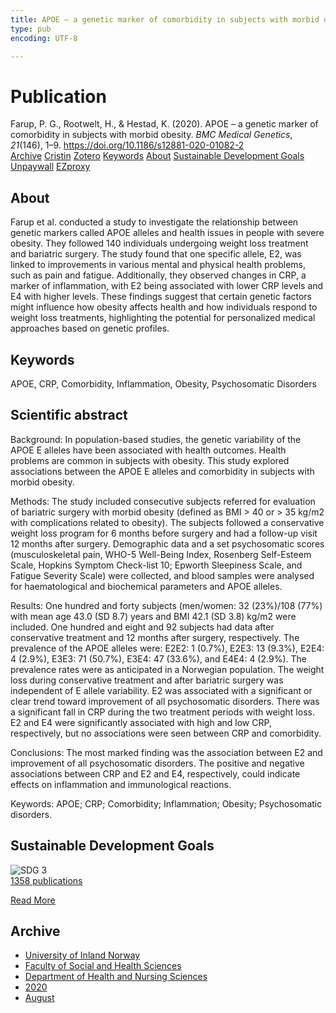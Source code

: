 ```yaml
---
title: APOE – a genetic marker of comorbidity in subjects with morbid obesity
type: pub
encoding: UTF-8

---
```

<h1>Publication</h1>
<article id="csl-bib-container-LIVRTS4N" class="csl-bib-container">
  <div class="csl-bib-body"> <div class="csl-entry">Farup, P. G., Rootwelt, H., &#38; Hestad, K. (2020). APOE – a genetic marker of comorbidity in subjects with morbid obesity. <i>BMC Medical Genetics</i>, <i>21</i>(146), 1–9. <a href="https://doi.org/10.1186/s12881-020-01082-2">https://doi.org/10.1186/s12881-020-01082-2</a></div> </div>
  <div class="csl-bib-buttons">
    <a href="#taxonomy-article-LIVRTS4N" alt="archive" class="csl-bib-button">Archive</a>
    <a href="https://app.cristin.no/results/show.jsf?id=1824333" alt="Cristin" class="csl-bib-button">Cristin</a>
    <a href="http://zotero.org/groups/5881554/items/LIVRTS4N" alt="Zotero" class="csl-bib-button">Zotero</a>
    <a href="#keywords-article-LIVRTS4N" alt="keywords" class="csl-bib-button">Keywords</a>
    <a href="#about-article-LIVRTS4N" alt="about_pub" class="csl-bib-button">About</a>
    <a href="#sdg-article-LIVRTS4N" alt="sdg" class="csl-bib-button">Sustainable Development Goals</a>
    <a href="https://bmcmedgenet.biomedcentral.com/track/pdf/10.1186/s12881-020-01082-2" alt="Unpaywall" class="csl-bib-button">Unpaywall</a>
    <a href="https://bmcmedgenet.biomedcentral.com/track/pdf/10.1186/s12881-020-01082-2" alt="EZproxy" class="csl-bib-button">EZproxy</a>
  </div>
  <div id="csl-bib-meta-container-LIVRTS4N"></div>
</article>
<div id="csl-bib-meta-LIVRTS4N" class="csl-bib-meta">
  <article id="about-article-LIVRTS4N" class="about_pub-article">
    <h1>About</h1>
    Farup et al. conducted a study to investigate the relationship between genetic markers called APOE alleles and health issues in people with severe obesity. They followed 140 individuals undergoing weight loss treatment and bariatric surgery. The study found that one specific allele, E2, was linked to improvements in various mental and physical health problems, such as pain and fatigue. Additionally, they observed changes in CRP, a marker of inflammation, with E2 being associated with lower CRP levels and E4 with higher levels. These findings suggest that certain genetic factors might influence how obesity affects health and how individuals respond to weight loss treatments, highlighting the potential for personalized medical approaches based on genetic profiles.
  </article>
  <article id="keywords-article-LIVRTS4N" class="keywords-article">
    <h1>Keywords</h1>
    APOE, CRP, Comorbidity, Inflammation, Obesity, Psychosomatic Disorders
  </article>
  <article id="abstract-article-LIVRTS4N" class="abstract-article">
    <h1>Scientific abstract</h1>
    Background: In population-based studies, the genetic variability of the APOE E alleles have been associated with health outcomes. Health problems are common in subjects with obesity. This study explored associations between the APOE E alleles and comorbidity in subjects with morbid obesity. 
 
Methods: The study included consecutive subjects referred for evaluation of bariatric surgery with morbid obesity (defined as BMI > 40 or > 35 kg/m2 with complications related to obesity). The subjects followed a conservative weight loss program for 6 months before surgery and had a follow-up visit 12 months after surgery. Demographic data and a set psychosomatic scores (musculoskeletal pain, WHO-5 Well-Being Index, Rosenberg Self-Esteem Scale, Hopkins Symptom Check-list 10; Epworth Sleepiness Scale, and Fatigue Severity Scale) were collected, and blood samples were analysed for haematological and biochemical parameters and APOE alleles. 
 
Results: One hundred and forty subjects (men/women: 32 (23%)/108 (77%) with mean age 43.0 (SD 8.7) years and BMI 42.1 (SD 3.8) kg/m2 were included. One hundred and eight and 92 subjects had data after conservative treatment and 12 months after surgery, respectively. The prevalence of the APOE alleles were: E2E2: 1 (0.7%), E2E3: 13 (9.3%), E2E4: 4 (2.9%), E3E3: 71 (50.7%), E3E4: 47 (33.6%), and E4E4: 4 (2.9%). The prevalence rates were as anticipated in a Norwegian population. The weight loss during conservative treatment and after bariatric surgery was independent of E allele variability. E2 was associated with a significant or clear trend toward improvement of all psychosomatic disorders. There was a significant fall in CRP during the two treatment periods with weight loss. E2 and E4 were significantly associated with high and low CRP, respectively, but no associations were seen between CRP and comorbidity. 
 
Conclusions: The most marked finding was the association between E2 and improvement of all psychosomatic disorders. The positive and negative associations between CRP and E2 and E4, respectively, could indicate effects on inflammation and immunological reactions. 
 
Keywords: APOE; CRP; Comorbidity; Inflammation; Obesity; Psychosomatic disorders.
  </article>
  <article id="sdg-article-LIVRTS4N" class="sdg-article">
    <h1>Sustainable Development Goals</h1>
    <div class="sdg-container"><div id="sdg3" class="sdg">
        <img src="{{< params subfolder >}}images/sdg/sdg03_en.png" class="image" alt="SDG 3">
        <div class="sdg-overlay">
          <a href="{{< params subfolder >}}en/archive/?sdg=3#archive" class="sdg-publication-count"><span>1358</span> publications</a>
          <p><a href="https://sdgs.un.org/goals/goal3" class="sdg-read-more">Read More</a></p>
        </div>
      </div></div>
  </article>
  <article id="taxonomy-article-LIVRTS4N" class="taxonomy-article">
    <h1>Archive</h1>
    <ul>
      <li><a href="{{< params subfolder >}}en/archive/?key=3DCRN523">University of Inland Norway</a></li>
      <li><a href="{{< params subfolder >}}en/archive/?key=IDKFS3MX">Faculty of Social and Health Sciences</a></li>
      <li><a href="{{< params subfolder >}}en/archive/?key=GTV4ECMZ">Department of Health and Nursing Sciences</a></li>
      <li><a href="{{< params subfolder >}}en/archive/?key=LNJIKLR2">2020</a></li>
      <li><a href="{{< params subfolder >}}en/archive/?key=MCAHBVNW">August</a></li>
    </ul>
  </article>
</div>
